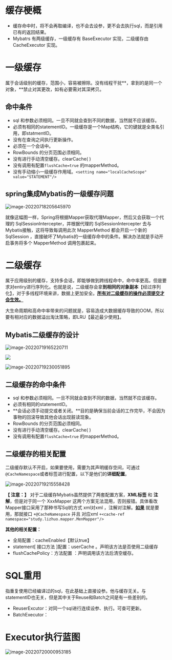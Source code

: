 # 缓存梗概

+ 缓存命中时，将不会再取编译，也不会去设参，更不会去执行sql，而是引用已有的返回结果。
+ Mybatrs 有两级缓存，一级缓存有 BaseExecutor 实现，二级缓存由 CacheExecutor 实现。



# 一级缓存

属于会话级别的缓存，范围小，容易被擦除。没有线程干扰**，拿到的是同一个对象，**禁止对其更改，如有必要需对其深拷贝。

## 命中条件

+ sql 和参数必须相同。一旦不同就会查到不同的数据，当然就不应该缓存。
+ 必须有相同的statementID。一级缓存是一个Map结构，它的键就是全类名引用，即statmentID。
+ 没有在查询之间执行更新操作。
+ 必须在一个会话中。
+ RowBounds 的分页范围必须相同。
+ 没有进行手动清空缓存。clearCache( )
+ 没有调用有配置`flushCache=true` 的mapperMethod。
+ 没有手动缩小一级缓存作用域。`<setting name="localCacheScope" value="STATEMENT"/>`

## spring集成Mybatis的一级缓存问题

![image-20220718205645970](https://lizhuo-file.oss-cn-hangzhou.aliyuncs.com/img/image-20220718205645970.png)

就像这幅图一样，Spring将根据Mapper获取代理Mapper，然后又会获取一个代理的 SqlSessionIntercepter，并根据代理的 SqlSessionIntercepter 去与Mybatis接触，这将导致每调用此次 MapperMethod 都会开启一个新的SqlSession ，直接破坏了Mybatis的一级缓存命中的条件。解决办法就是手动开启事务将多个 MapperMethod 调用包裹起来。



# 二级缓存

属于应用级别的缓存，支持多会话，即能够做到跨线程命中，命中率更高。但是要求对entiry进行序列化。也就是说，二级缓存会拿**到相同的对象副本**【经过序列化】，对于多线程环境来讲，数据上更加安全。**<u>所有对二级缓存的操作必须提交才会生效。</u>**

大生命周期和高命中率带来的问题就是，容易造成大数据缓存导致的OOM，所以要有相对应的数据溢出淘汰策略，即LRU【最近最少使用】。

## Mybatis二级缓存的设计

![image-20220719165220711](https://lizhuo-file.oss-cn-hangzhou.aliyuncs.com/img/image-20220719165220711.png)

![](https://lizhuo-file.oss-cn-hangzhou.aliyuncs.com/img/image-20220719224209567.png)

![image-20220719230051895](https://lizhuo-file.oss-cn-hangzhou.aliyuncs.com/img/image-20220719230051895.png)

## 二级缓存的命中条件

+ sql 和参数必须相同。一旦不同就会查到不同的数据，当然就不应该缓存。
+ 必须有相同的statementID。
+ **会话必须手动提交或者关闭。**目的是确保当前会话的工作完毕，不会因为事物的回滚导致其他会话出现脏读现象。
+ RowBounds 的分页范围必须相同。
+ 没有进行手动清空缓存。clearCache( )
+ 没有调用有配置`flushCache=true` 的mapperMethod。

## 二级缓存的相关配置

二级缓存默认不开启，如果要使用，需要为其声明缓存空间，可通过`@CacheNamespace`或者<cache/>标签进行配置，以下是他们的**详细配置**。

![image-20220719215558428](https://lizhuo-file.oss-cn-hangzhou.aliyuncs.com/img/image-20220719215558428.png)

**【 注意：】** 对于二级缓存Mybatis虽然提供了两套配置方案，**XML标签** 和 **注解**，但是对于同一个 XxxMapper 这两个方案无法混用，否则报错。具体看改Mapper接口采用了那种书写Sql的方式 xml对xml ，注解对注解。<u>**如果**</u> 就是要用，那就接口 `+@CacheNamespace` 并且 对应xml `+<cache-ref namespace="study.lizhuo.mapper.MenMapper"/>`

**其他的相关配置：**

+ 全局配置：cacheEnabled【默认true】
+ statement[ 接口方法 ]配置：userCache 。声明该方法是否使用二级缓存
+ flushCachePolicy：方法配置 ：声明调用该方法后清空缓存。





# SQL重用

指重复使用已经编译过的sql，在此基础上直接设参。他与缓存无关。与statementID也无关，但是其中关于Reuse和Batch之间是有一些差别的。

+ ReuserExcutor：对同一个sql进行连续设参、执行。可查可更新。
+ BatchExecutor：



# Executor执行蓝图

![image-20220720000953185](https://lizhuo-file.oss-cn-hangzhou.aliyuncs.com/img/image-20220720000953185.png)